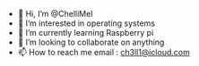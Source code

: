 - 👋 Hi, I’m @ChelliMel
- 👀 I’m interested in operating systems 
- 🌱 I’m currently learning Raspberry pi 
- 💞️ I’m looking to collaborate on anything 
- 📫 How to reach me email : ch3ll1@icloud.com

<!---
ChelliMel/ChelliMel is a ✨ special ✨ repository because its `README.md` (this file) appears on your GitHub profile.
You can click the Preview link to take a look at your changes.
--->
